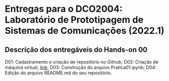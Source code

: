 # Entregas para o DCO2004: Laboratório de Prototipagem de Sistemas de Comunicações (2022.1)
## Descrição dos entregáveis do Hands-on 00
D01: Cadastramento e criação de repositório no Github;
D02: Criação de máquina virtual, [link]();
D03: Construção do arquivo Pratica01.ipynb;
D04: Edição do arquivo README.md do seu reposítório.
